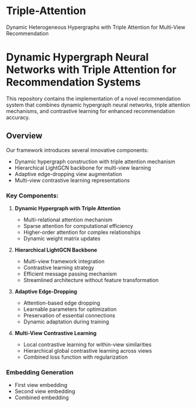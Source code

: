 # Triple-Attention
Dynamic Heterogeneous Hypergraphs with Triple Attention for Multi-View Recommendation

# Dynamic Hypergraph Neural Networks with Triple Attention for Recommendation Systems

This repository contains the implementation of a novel recommendation system that combines dynamic hypergraph neural networks, triple attention mechanisms, and contrastive learning for enhanced recommendation accuracy.

## Overview

Our framework introduces several innovative components:
- Dynamic hypergraph construction with triple attention mechanism
- Hierarchical LightGCN backbone for multi-view learning
- Adaptive edge-dropping view augmentation
- Multi-view contrastive learning representations


### Key Components:

1. **Dynamic Hypergraph with Triple Attention**
   - Multi-relational attention mechanism
   - Sparse attention for computational efficiency
   - Higher-order attention for complex relationships
   - Dynamic weight matrix updates

2. **Hierarchical LightGCN Backbone**
   - Multi-view framework integration
   - Contrastive learning strategy
   - Efficient message passing mechanism
   - Streamlined architecture without feature transformation

3. **Adaptive Edge-Dropping**
   - Attention-based edge dropping
   - Learnable parameters for optimization
   - Preservation of essential connections
   - Dynamic adaptation during training

4. **Multi-View Contrastive Learning**
   - Local contrastive learning for within-view similarities
   - Hierarchical global contrastive learning across views
   - Combined loss function with regularization

### Embedding Generation
- First view embedding 
- Second view embedding 
- Combined embedding 


